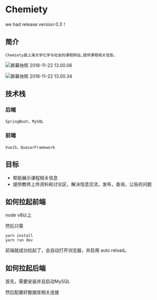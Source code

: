 # Chemiety

we had release version 0.3！



## 简介
    Chemiety是上海大学化学与社会的课程网站,提供课程相关信息。

![屏幕快照 2018-11-22 13.00.06](https://ws3.sinaimg.cn/large/006tNbRwly1fxgrnb5ohjj31i80u0wue.jpg)

![屏幕快照 2018-11-22 13.00.34](https://ws4.sinaimg.cn/large/006tNbRwly1fxgsihnqzcj31ir0u0dp0.jpg)

## 技术栈

### 后端
    SpringBoot，MySQL

### 前端
    VueJS，QuasarFramework

## 目标

* 帮助展示课程相关信息
* 提供教师上传资料和讨论区，解决信息交流，发布，查询，公告的问题

## 如何拉起前端

node v8以上

然后只需
```shell
yarn install
yarn run dev
```
前端就成功拉起了，会自动打开浏览器，并启用 auto reload。

## 如何拉起后端

首先，需要安装并且启动MySQL

然后配置好数据库相关连接

